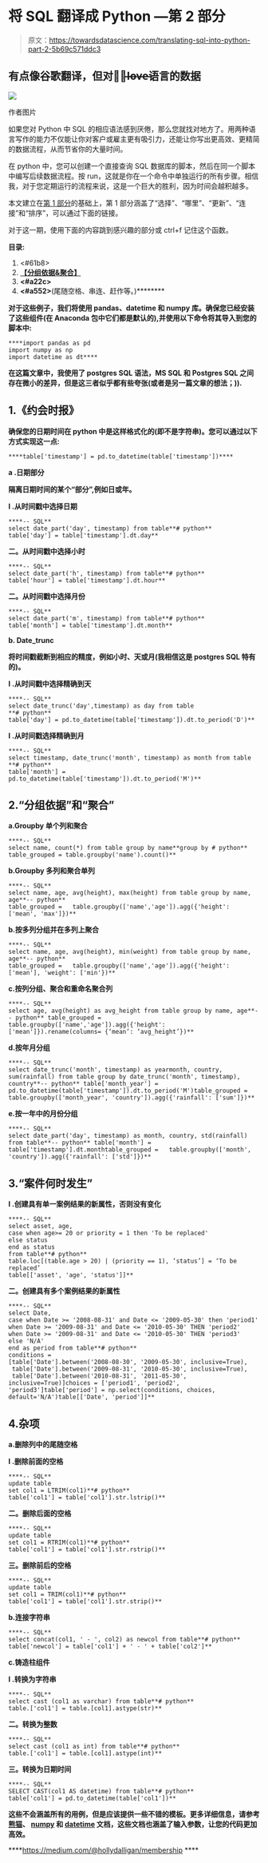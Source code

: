 # 将 SQL 翻译成 Python —第 2 部分

> 原文：<https://towardsdatascience.com/translating-sql-into-python-part-2-5b69c571ddc3>

## 有点像谷歌翻译，但对于̶l̶o̶v̶e̶语言的数据

![](img/4f4c39ed4c9c8e44cf02424e6051c629.png)

作者图片

如果您对 Python 中 SQL 的相应语法感到厌倦，那么您就找对地方了。用两种语言写作的能力不仅能让你对客户或雇主更有吸引力，还能让你写出更高效、更精简的数据流程，从而节省你的大量时间。

在 python 中，您可以创建一个直接查询 SQL 数据库的脚本，然后在同一个脚本中编写后续数据流程。按 run，这就是你在一个命令中单独运行的所有步骤。相信我，对于您定期运行的流程来说，这是一个巨大的胜利，因为时间会越积越多。

本文建立在[第 1 部分](/translating-sql-into-python-part-1-92bf385d08f1#ca3b)的基础上，第 1 部分涵盖了“选择”、“哪里”、“更新”、“连接”和“排序”，可以通过下面的链接。

</translating-sql-into-python-part-1-92bf385d08f1>  

对于这一期，使用下面的内容跳到感兴趣的部分或 ctrl+f 记住这个函数。

**目录:**

1.  <#61b8>
2.  **[**【分组依据&聚合】**](#7735)**
3.  **<#a22c>**
4.  ****<#a552>****(尾随空格、串连、赶作等。)********

******对于这些例子，我们将使用 pandas、datetime 和 numpy 库。确保您已经安装了这些组件(在 Anaconda 包中它们都是默认的),并使用以下命令将其导入到您的脚本中:******

```
****import pandas as pd
import numpy as np
import datetime as dt****
```

******在这篇文章中，我使用了 postgres SQL 语法，MS SQL 和 Postgres SQL 之间存在微小的差异，但是这三者似乎都有些夸张(或者是另一篇文章的想法；)).******

## ******1.《约会时报》******

******确保您的日期时间在 python 中是这样格式化的(即不是字符串)。您可以通过以下方式实现这一点:******

```
****table['timestamp'] = pd.to_datetime(table['timestamp'])****
```

********a .日期部分********

****隔离日期时间的某个“部分”,例如日或年。****

****I .从时间戳中选择日期****

```
****-- SQL**
select date_part('day', timestamp) from table**# python**
table['day'] = table['timestamp'].dt.day**
```

****二。从时间戳中选择小时****

```
****-- SQL**
select date_part('h', timestamp) from table**# python**
table['hour'] = table['timestamp'].dt.hour**
```

****二。从时间戳中选择月份****

```
****-- SQL**
select date_part('m', timestamp) from table**# python**
table['month'] = table['timestamp'].dt.month**
```

******b. Date_trunc******

****将时间戳截断到相应的精度，例如小时、天或月(我相信这是 postgres SQL 特有的)。****

****I .从时间戳中选择精确到天****

```
****-- SQL**
select date_trunc('day',timestamp) as day from table
**# python**
table['day'] = pd.to_datetime(table['timestamp']).dt.to_period('D')**
```

****I .从时间戳选择精确到月****

```
****-- SQL**
select timestamp, date_trunc('month', timestamp) as month from table
**# python**
table['month'] = pd.to_datetime(table['timestamp']).dt.to_period('M')**
```

## ****2.“分组依据”和“聚合”****

****a.Groupby 单个列和聚合****

```
****-- SQL**
select name, count(*) from table group by name**group by # python**
table_grouped = table.groupby('name').count()**
```

****b.Groupby 多列和聚合单列****

```
****-- SQL**
select name, age, avg(height), max(height) from table group by name, age**-- python**
table_grouped =   table.groupby(['name','age']).agg({'height':   ['mean', 'max']})**
```

****b.按多列分组并在多列上聚合****

```
****-- SQL**
select name, age, avg(height), min(weight) from table group by name, age**-- python**
table_grouped =   table.groupby(['name','age']).agg({'height':   ['mean'], 'weight': ['min'})**
```

****c.按列分组、聚合和重命名聚合列****

```
****-- SQL**
select age, avg(height) as avg_height from table group by name, age**-- python** table_grouped =   table.groupby(['name','age']).agg({'height':   ['mean']}).rename(columns= {‘mean’: ‘avg_height’})**
```

****d.按年月分组****

```
****-- SQL**
select date_trunc('month', timestamp) as yearmonth, country, sum(rainfall) from table group by date_trunc('month', timestamp), country**-- python** table['month_year'] = pd.to_datetime(table['timestamp']).dt.to_period('M')table_grouped = table.groupby(['month_year', 'country']).agg({'rainfall': ['sum']})**
```

****e.按一年中的月份分组****

```
****-- SQL**
select date_part('day', timestamp) as month, country, std(rainfall) from table**-- python** table['month'] = table['timestamp'].dt.monthtable_grouped =   table.groupby(['month', 'country']).agg({'rainfall': ['std']})**
```

## ****3.“案件何时发生”****

****I .创建具有单一案例结果的新属性，否则没有变化****

```
****-- SQL**
select asset, age, 
case when age>= 20 or priority = 1 then 'To be replaced'
else status
end as status
from table**# python**
table.loc[(table.age > 20) | (priority == 1), ‘status’] = ‘To be replaced’
table[['asset', 'age', 'status']]**
```

****二。创建具有多个案例结果的新属性****

```
****-- SQL**
select Date, 
case when Date >= '2008-08-31' and Date <= '2009-05-30' then 'period1'
when Date >= '2009-08-31' and Date <= '2010-05-30' THEN 'period2'
when Date >= '2009-08-31' and Date <= '2010-05-30' THEN 'period3'
else 'N/A'
end as period from table**# python**
conditions = 
[table['Date'].between('2008-08-30', '2009-05-30', inclusive=True),
 table['Date'].between('2009-08-31', '2010-05-30', inclusive=True),
 table['Date'].between('2010-08-31', '2011-05-30', inclusive=True)]choices = ['period1', 'period2', 'period3']table['period'] = np.select(conditions, choices, default='N/A')table[['Date', 'period']]**
```

## ****4.**杂项******

****a.删除列中的尾随空格****

****I .删除前面的空格****

```
****-- SQL**
update table
set col1 = LTRIM(col1)**# python**
table['col1'] = table['col1'].str.lstrip()**
```

****二。删除后面的空格****

```
****-- SQL**
update table
set col1 = RTRIM(col1)**# python**
table['col1'] = table['col1'].str.rstrip()**
```

****三。删除前后的空格****

```
****-- SQL**
update table
set col1 = TRIM(col1)**# python**
table['col1'] = table['col1'].str.strip()**
```

****b.连接字符串****

```
****-- SQL**
select concat(col1, ' - ', col2) as newcol from table**# python**
table['newcol'] = table['col1'] + ' - ' + table['col2']**
```

****c.铸造柱组件****

****I .转换为字符串****

```
****-- SQL**
select cast (col1 as varchar) from table**# python**
table.['col1'] = table.[col1].astype(str)**
```

****二。转换为整数****

```
****-- SQL**
select cast (col1 as int) from table**# python**
table.['col1'] = table.[col1].astype(int)**
```

****三。转换为日期时间****

```
****-- SQL**
SELECT CAST(col1 AS datetime) from table**# python**
table['col1'] = pd.to_datetime(table['col1'])**
```

****这些不会涵盖所有的用例，但是应该提供一些不错的模板。更多详细信息，请参考[熊猫](https://pandas.pydata.org/docs/)、 [numpy](https://numpy.org/doc/) 和 [datetime](https://docs.python.org/3/library/datetime.html) 文档，这些文档也涵盖了输入参数，让您的代码更加高效。****

****<https://medium.com/@hollydalligan/membership> ****